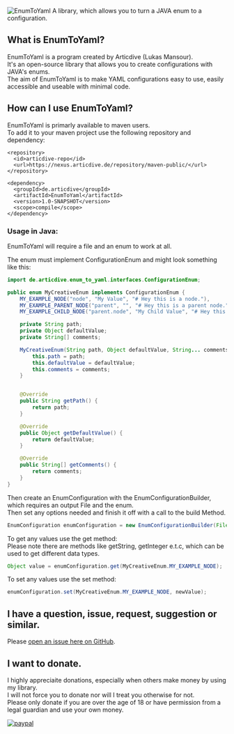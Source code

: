 ![EnumToYaml](https://dl.dropbox.com/s/qy5drl67j1ofnhe/EnumToYaml.png?dl=0)
A library, which allows you to turn a JAVA enum to a configuration.

## What is EnumToYaml?
EnumToYaml is a program created by Articdive (Lukas Mansour).  
It's an open-source library that allows you to create configurations with JAVA's enums.  
The aim of EnumToYaml is to make YAML configurations easy to use, easily accessible and useable with minimal code.  

## How can I use EnumToYaml?
EnumToYaml is primarly available to maven users.  
To add it to your maven project use the following repository and dependency:  

    <repository>
      <id>articdive-repo</id>
      <url>https://nexus.articdive.de/repository/maven-public/</url>
    </repository>
  
    <dependency>
      <groupId>de.articdive</groupId>
      <artifactId>EnumToYaml</artifactId>
      <version>1.0-SNAPSHOT</version>
      <scope>compile</scope>
    </dependency>
### Usage in Java:
EnumToYaml will require a file and an enum to work at all.  

The enum must implement ConfigurationEnum and might look something like this:  
```java
import de.articdive.enum_to_yaml.interfaces.ConfigurationEnum;

public enum MyCreativeEnum implements ConfigurationEnum {
    MY_EXAMPLE_NODE("node", "My Value", "# Hey this is a node."),
    MY_EXAMPLE_PARENT_NODE("parent", "", "# Hey this is a parent node."),
    MY_EXAMPLE_CHILD_NODE("parent.node", "My Child Value", "# Hey this is a child node");

    private String path;
    private Object defaultValue;
    private String[] comments;

    MyCreativeEnum(String path, Object defaultValue, String... comments) {
        this.path = path;
        this.defaultValue = defaultValue;
        this.comments = comments;
    }


    @Override
    public String getPath() {
        return path;
    }

    @Override
    public Object getDefaultValue() {
        return defaultValue;
    }

    @Override
    public String[] getComments() {
        return comments;
    }
}

```
Then create an EnumConfiguration with the EnumConfigurationBuilder, which requires an output File and the enum.  
Then set any options needed and finish it off with a call to the build Method.  
```java
EnumConfiguration enumConfiguration = new EnumConfigurationBuilder(File file, MyCreativeEnum.class).build();
```
To get any values use the get method:  
Please note there are methods like getString, getInteger e.t.c, which can be used to get different data types.  
```java
Object value = enumConfiguration.get(MyCreativeEnum.MY_EXAMPLE_NODE);
```
To set any values use the set method:  
```java
enumConfiguration.set(MyCreativeEnum.MY_EXAMPLE_NODE, newValue);
```

## I have a question, issue, request, suggestion or similar.
Please [open an issue here on GitHub](https://github.com/Articdive/EnumToYaml/issues/new).

## I want to donate.
I highly appreciaite donations, especially when others make money by using my library.  
I will not force you to donate nor will I treat you otherwise for not.  
Please only donate if you are over the age of 18 or have permission from a legal guardian and use your own money.  

[![paypal](https://www.paypalobjects.com/en_US/i/btn/btn_donateCC_LG.gif)](https://www.paypal.com/cgi-bin/webscr?cmd=_s-xclick&hosted_button_id=2GDHSJK2FDDF6)

